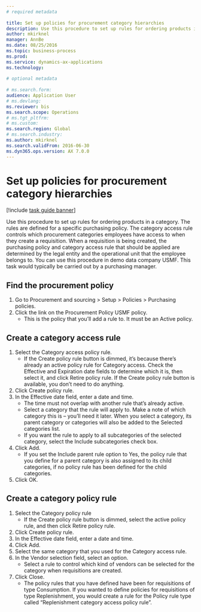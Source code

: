 ```yaml
--- 
# required metadata 
 
title: Set up policies for procurement category hierarchies
description: Use this procedure to set up rules for ordering products in a category. 
author: mkirknel
manager: AnnBe 
ms.date: 08/25/2016
ms.topic: business-process 
ms.prod:  
ms.service: dynamics-ax-applications 
ms.technology:  
 
# optional metadata 
 
# ms.search.form:   
audience: Application User 
# ms.devlang:  
ms.reviewer: bis
ms.search.scope: Operations 
# ms.tgt_pltfrm:  
# ms.custom:  
ms.search.region: Global
# ms.search.industry: 
ms.author: mkirknel
ms.search.validFrom: 2016-06-30 
ms.dyn365.ops.version: AX 7.0.0 
---
```

# Set up policies for procurement category hierarchies

[!include [task guide banner](../../includes/task-guide-banner.md)]

Use this procedure to set up rules for ordering products in a category. The rules are defined for a specific purchasing policy. The category access rule controls which procurement categories employees have access to when they create a requisition. When a requisition is being created, the purchasing policy and category access rule that should be applied are determined by the legal entity and the operational unit that the employee belongs to. You can use this procedure in demo data company USMF. This task would typically be carried out by a purchasing manager.


## Find the procurement policy
1. Go to Procurement and sourcing > Setup > Policies > Purchasing policies.
2. Click the link on the Procurement Policy USMF policy.
    * This is the policy that you’ll add a rule to. It must be an Active policy.  

## Create a category access rule
1. Select the Category access policy rule.
    * If the Create policy rule button is dimmed, it’s because there’s already an active policy rule for Category access. Check the Effective and Expiration date fields to determine which it is, then select it, and click Retire policy rule. If the Create policy rule button is available, you don’t need to do anything.  
2. Click Create policy rule.
3. In the Effective date field, enter a date and time.
    * The time must not overlap with another rule that’s already active.  
    * Select a category that the rule will apply to. Make a note of which category this is – you’ll need it later. When you select a category, its parent category or categories will also be added to the Selected categories list.  
    * If you want the rule to apply to all subcategories of the selected category, select the Include subcategories check box.  
4. Click Add.
    * If you set the Include parent rule option to Yes, the policy rule that you define for a parent category is also assigned to its child categories, if no policy rule has been defined for the child categories.  
5. Click OK.

## Create a category policy rule
1. Select the Category policy rule
    * If the Create policy rule button is dimmed, select the active policy rule, and then click Retire policy rule.  
2. Click Create policy rule.
3. In the Effective date field, enter a date and time.
4. Click Add.
5. Select the same category that you used for the Category access rule.
6. In the Vendor selection field, select an option.
    * Select a rule to control which kind of vendors can be selected for the category when requisitions are created.  
7. Click Close.
    * The policy rules that you have defined have been for requisitions of type Consumption. If you wanted to define policies for requisitions of type Replenishment, you would create a rule for the Policy rule type called “Replenishment category access policy rule”.  

